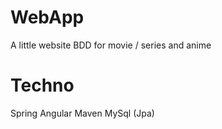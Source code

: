 # WebApp
A little website BDD for movie / series and anime

# Techno
 Spring
 Angular
 Maven
 MySql (Jpa)
